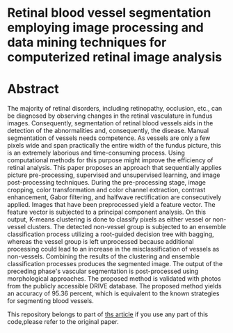 # Retinal blood vessel segmentation employing image processing and data mining techniques for computerized retinal image analysis

# Abstract
The majority of retinal disorders, including retinopathy, occlusion, etc., can be diagnosed by observing changes in the retinal vasculature in fundus images. Consequently, segmentation of retinal blood vessels aids in the detection of the abnormalities and, consequently, the disease. Manual segmentation of vessels needs competence. As vessels are only a few pixels wide and span practically the entire width of the fundus picture, this is an extremely laborious and time-consuming process. Using computational methods for this purpose might improve the efficiency of retinal analysis. This paper proposes an approach that sequentially applies picture pre-processing, supervised and unsupervised learning, and image post-processing techniques. During the pre-processing stage, image cropping, color transformation and color channel extraction, contrast enhancement, Gabor filtering, and halfwave rectification are consecutively applied.
Images that have been preprocessed yield a feature vector. The feature vector is subjected to a principal component analysis. On this output, K-means clustering is done to classify pixels as either vessel or non-vessel clusters. The detected non-vessel group is subjected to an ensemble classification process utilizing a root-guided decision tree with bagging, whereas the vessel group is left unprocessed because additional processing could lead to an increase in the misclassification of vessels as non-vessels. Combining the results of the clustering and ensemble classification processes produces the segmented image. The output of the preceding phase's vascular segmentation is post-processed using morphological approaches. The proposed method is validated with photos from the publicly accessible DRIVE database. The proposed method yields an accuracy of 95.36 percent, which is equivalent to the known strategies for segmenting blood vessels.

This repository belongs to part of [ths article](https://doi.org/10.1016/j.bbe.2015.06.004)
if you use any part of this code,please refer to the original paper.
